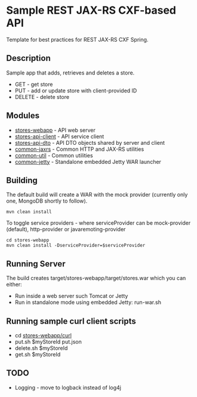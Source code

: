 
# Sample REST JAX-RS CXF-based API

Template for best practices for REST JAX-RS CXF Spring.

## Description

Sample app that adds, retrieves and deletes a store.
* GET - get store
* PUT - add or update store with client-provided ID
* DELETE - delete store


## Modules

* [stores-webapp](stores-webapp/README.md) - API web server
* [stores-api-client](stores-api-client/README.md) - API service client 
* [stores-api-dto](stores-api-dto/README.md) - API DTO objects shared by server and client
* [common-jaxrs](common-jaxrs/README.md) - Common HTTP and JAX-RS utilities
* [common-util](common-util/README.md) - Common utilities
* [common-jetty](common-jetty/README.md) - Standalone embedded Jetty WAR launcher


## Building 

The default build will create a WAR with the mock provider (currently only one, MongoDB shortly to follow).

    mvn clean install

To toggle service providers - where serviceProvider can be mock-provider (default), http-provider or javaremoting-provider

    cd stores-webapp
    mvn clean install -DserviceProvider=$serviceProvider 


## Running Server

The build creates target/stores-webapp/target/stores.war which you can either:

* Run inside a web server such Tomcat or Jetty
* Run in standalone mode using embedded Jetty: run-war.sh

## Running sample curl client scripts

* cd [stores-webapp/curl](stores-webapp/curl/README.md) 
* put.sh $myStoreId put.json
* delete.sh $myStoreId 
* get.sh $myStoreId 

## TODO
* Logging - move to logback instead of log4j

